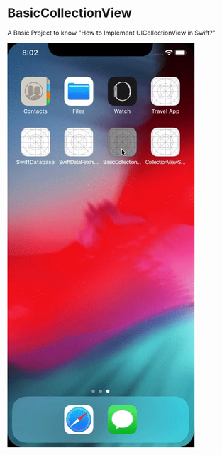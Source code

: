 # BasicCollectionView
A Basic Project to know "How to Implement UICollectionView in Swift?"

![](example.gif)
